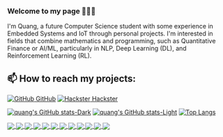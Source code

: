 ### Welcome to my page 👋👋👋
I'm Quang, a future Computer Science student with some experience in Embedded Systems and IoT through personal projects. I'm interested in fields that combine mathematics and programming, such as Quantitative Finance or AI/ML, particularly in NLP, Deep Learning (DL), and Reinforcement Learning (RL).<br>
## 📫 How to reach my projects:

[![GitHub](https://i.stack.imgur.com/tskMh.png) GitHub](https://github.com/minhquang2304) [![Hackster](https://github.com/user-attachments/assets/ec556e6f-b730-44e5-859c-93064e451b01) Hackster](https://www.hackster.io/minhquangnguyen2304)


[![quang's GitHub stats-Dark](https://github-readme-stats.vercel.app/api?username=minhquang2304&show_icons=true&include_all_commits=true&theme=tokyonight&hide=contribs,prs,issues&card_width=500#gh-dark-mode-only)](https://github.com/minhquang2304/github-readme-stats#gh-dark-mode-only)
[![quang's GitHub stats-Light](https://github-readme-stats.vercel.app/api?username=minhquang2304&show_icons=true&include_all_commits=true&theme=default&hide=contribs,prs,issues#gh-light-mode-only)](https://github.com/minhquang2304/github-readme-stats#gh-light-mode-only) [![Top Langs](https://github-readme-stats.vercel.app/api/top-langs/?username=minhquang2304&theme=tokyonight)](https://github.com/minhquang2304/github-readme-stats)

<a href="https://github.com/minhquang2304/Drowning-Detection-Device-using-ML#gh-dark-mode-only">
  <img align="center" src="https://github-readme-stats.anuraghazra1.vercel.app/api/pin/?username=minhquang2304&repo=Drowning-Detection-Device-using-ML&theme=radical" />
</a>    
<a href="https://github.com/minhquang2304/Data-Sending-Code-For-Detection#gh-dark-mode-only">
  <img align="center" src="https://github-readme-stats.anuraghazra1.vercel.app/api/pin/?username=minhquang2304&repo=Data-Sending-Code-For-Detection&theme=merko" />
</a>

<a href="https://github.com/minhquang2304/VEX-V5-Autonomous-Code#gh-dark-mode-only">
  <img align="center" src="https://github-readme-stats.anuraghazra1.vercel.app/api/pin/?username=minhquang2304&repo=VEX-V5-Autonomous-Code&theme=gruvbox" />
</a>    
<a href="https://github.com/minhquang2304/cp-notebook-for-USACO-ICPC#gh-dark-mode-only">
  <img align="center" src="https://github-readme-stats.anuraghazra1.vercel.app/api/pin/?username=minhquang2304&repo=cp-notebook-for-USACO-ICPC&theme=gruvbox" />
</a>    

<a href="https://github.com/minhquang2304/Guess-The-Number-Game#gh-dark-mode-only">
  <img align="center" src="https://github-readme-stats.anuraghazra1.vercel.app/api/pin/?username=minhquang2304&repo=Guess-The-Number-Game&theme=onedark" />
</a>    
<a href="https://github.com/minhquang2304/Wireless-Light-Switch#gh-dark-mode-only">
  <img align="center" src="https://github-readme-stats.anuraghazra1.vercel.app/api/pin/?username=minhquang2304&repo=Wireless-Light-Switch&theme=cobalt" />
</a>

<a href="https://github.com/minhquang2304/Drowning-Detection-Device-using-ML#gh-light-mode-only">
  <img align="center" src="https://github-readme-stats.anuraghazra1.vercel.app/api/pin/?username=minhquang2304&repo=Drowning-Detection-Device-using-ML" />
</a>    
<a href="https://github.com/minhquang2304/Data-Sending-Code-For-Detection#gh-light-mode-only">
  <img align="center" src="https://github-readme-stats.anuraghazra1.vercel.app/api/pin/?username=minhquang2304&repo=Data-Sending-Code-For-Detection" />
</a>

<a href="https://github.com/minhquang2304/VEX-V5-Autonomous-Code#gh-light-mode-only">
  <img align="center" src="https://github-readme-stats.anuraghazra1.vercel.app/api/pin/?username=minhquang2304&repo=VEX-V5-Autonomous-Code" />
</a>    
<a href="https://github.com/minhquang2304/cp-notebook-for-USACO-ICPC#gh-light-mode-only">
  <img align="center" src="https://github-readme-stats.anuraghazra1.vercel.app/api/pin/?username=minhquang2304&repo=cp-notebook-for-USACO-ICPC" />
</a>    

<a href="https://github.com/minhquang2304/Guess-The-Number-Game#gh-light-mode-only">
  <img align="center" src="https://github-readme-stats.anuraghazra1.vercel.app/api/pin/?username=minhquang2304&repo=Guess-The-Number-Game" />
</a>    
<a href="https://github.com/minhquang2304/Wireless-Light-Switch#gh-light-mode-only">
  <img align="center" src="https://github-readme-stats.anuraghazra1.vercel.app/api/pin/?username=minhquang2304&repo=Wireless-Light-Switch" />
</a>
